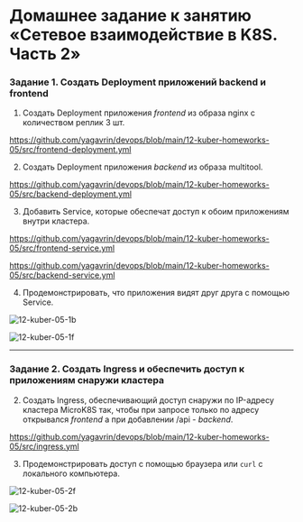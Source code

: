 # Домашнее задание к занятию «Сетевое взаимодействие в K8S. Часть 2»

### Задание 1. Создать Deployment приложений backend и frontend

1. Создать Deployment приложения _frontend_ из образа nginx с количеством реплик 3 шт.

https://github.com/yagavrin/devops/blob/main/12-kuber-homeworks-05/src/frontend-deployment.yml

2. Создать Deployment приложения _backend_ из образа multitool. 

https://github.com/yagavrin/devops/blob/main/12-kuber-homeworks-05/src/backend-deployment.yml

3. Добавить Service, которые обеспечат доступ к обоим приложениям внутри кластера. 

https://github.com/yagavrin/devops/blob/main/12-kuber-homeworks-05/src/frontend-service.yml

https://github.com/yagavrin/devops/blob/main/12-kuber-homeworks-05/src/backend-service.yml

4. Продемонстрировать, что приложения видят друг друга с помощью Service.

![12-kuber-05-1b](https://github.com/user-attachments/assets/d70ea8fd-16f7-4951-8776-960081c2c9ad)

![12-kuber-05-1f](https://github.com/user-attachments/assets/5781a6c3-bde6-4dea-aa37-7ec167988a67)


------

### Задание 2. Создать Ingress и обеспечить доступ к приложениям снаружи кластера

2. Создать Ingress, обеспечивающий доступ снаружи по IP-адресу кластера MicroK8S так, чтобы при запросе только по адресу открывался _frontend_ а при добавлении /api - _backend_.

https://github.com/yagavrin/devops/blob/main/12-kuber-homeworks-05/src/ingress.yml

3. Продемонстрировать доступ с помощью браузера или `curl` с локального компьютера.

![12-kuber-05-2f](https://github.com/user-attachments/assets/40d879cd-8e87-41e0-8048-82ba0202ee33)

![12-kuber-05-2b](https://github.com/user-attachments/assets/9d3cffaf-5b92-4df2-ad02-8e6bc2a53162)
